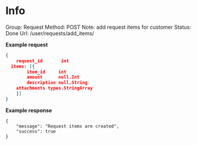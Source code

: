 # Info

Group: Request
Method: POST
Note: add request items for customer
Status: Done
Url: /user/requests/add_items/

**Example request**

```json
{      
	request_id       int                     
  items: [{
		item_id     int        
		amount      null.Int   
		description null.String 
    attachments types.StringArray
	}]                    
}
```

**Example response**

```tsx
{
    "message": "Request items are created",
    "success": true
}
```
